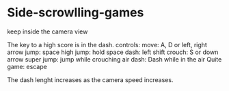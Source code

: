 # Side-scrowlling-games
keep inside the camera view

The key to a high score is in the dash.
controls: 
move: A, D or left, right arrow
jump: space
high jump: hold space
dash: left shift
crouch: S or down arrow
super jump: jump while crouching
air dash: Dash while in the air
Quite game: escape

The dash lenght increases as the camera speed increases.
